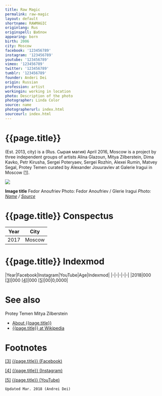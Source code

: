 ```yaml
---
title: Raw Magic
permalink: raw-magic
layout: default
shortname: RAWMAGIC
originlang: Rus
originspell: Шаблон
appearing: born
birth: 2006
city: Moscow
facebook: '123456789'
instagram: '123456789'
youtube: '123456789'
vimeo: '123456789'
twitter: '123456789'
tumblr: '123456789'
founder: Anderi Dei
origin: Russian
profession: artist
workingin: working in location
photo: Description of the photo
photographer: Linda Color
source: name
photographerurl: index.html
sourceurl: index.html
---
```


# {{page.title}}

(Est. 2013, city) is a (Rus. Сырая магия) April 2016, Moscow is a project by three independent groups of artists Alina Glazoun, Mitya Zilberstein, Dima Kavko, Petr Kirusha, Sergei Poteryaev, Sergei Rozhin, Alexei Rumin, Matvey Segal, Protey Temen curated by Alexander Jouuravlev at Galerie Iragui in Moscow <span id="a1">[\[1\]](#f1)</span>.

![](/encyclopedia/images/image-name.jpg)

**Image title**
Fedor Anoufriev
Photo: Fedor Anoufriev / Glerie Iragui
*Photo: [Name](index) / [Source](index)*

# {{page.title}} Conspectus

|Year|City|
|-|-|
|2017|Moscow|

# {{page.title}} Indexmod

|Year|Facebook|Instagram|YouTube|Age|Indexmod|
|-|-|-|-|-|
|2018|000 <span id="a3">[\[3\]](#f3)</span>|000 <span id="a4">[\[4\]](#f4)</span>|000 <span id="a5">[\[5\]](#f5)</span>|00|0,0000|


# See also

Protey Temen
Mitya Zilberstein
+ [About {{page.title}}](index)
+ [{{page.title}} at Wikipedia](index)

# Footnotes

[[3]](#a3) <span id="f3"></span> [{{page.title}} (Facebook)](index)

[[4]](#a4) <span id="f4"></span> [{{page.title}} (Instagram)](index)

[[5]](#a5) <span id="f5"></span> [{{page.title}} (YouTube)](index)

`Updated Mar. 2018 (Andrei Dei)`
